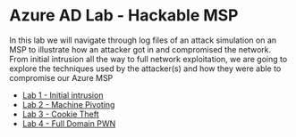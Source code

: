# Azure AD Lab - Hackable MSP

In this lab we will navigate through log files of an attack simulation on an MSP to illustrate how an attacker got in and compromised the network. From initial intrusion all the way to full network exploitation, we are going to explore the techniques used by the attacker(s) and how they were able to compromise our Azure MSP

* [Lab 1 - Initial intrusion](./azure_logs.md)
* [Lab 2 - Machine Pivoting](./ws_3_security_logs.md)
* [Lab 3 - Cookie Theft](./cookie_theft.md)
* [Lab 4 - Full Domain PWN](./rmm_takeover.md)